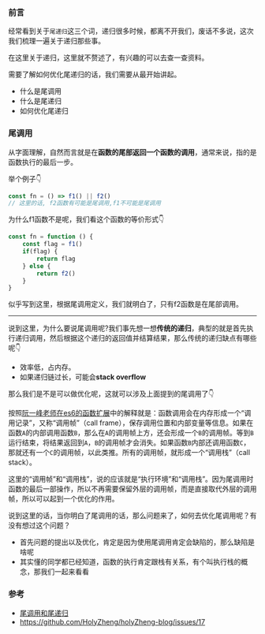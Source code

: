 ### 前言

经常看到关于`尾递归`这三个词，递归很多时候，都离不开我们，废话不多说，这次我们梳理一遍关于递归那些事。





在这里关于递归，这里就不赘述了，有兴趣的可以去查一查资料。



需要了解如何优化尾递归的话，我们需要从最开始讲起。

- 什么是尾调用
- 什么是尾递归
- 如何优化尾递归



### 尾调用

从字面理解，自然而言就是在**函数的尾部返回一个函数的调用**，通常来说，指的是函数执行的最后一步。

举个例子👇

```js
const fn = () => f1() || f2()
// 这里的话, f2函数有可能是尾调用,f1不可能是尾调用
```

为什么f1函数不是呢，我们看这个函数的等价形式👇

```js
const fn = function () {
    const flag = f1()
    if(flag) {
        return flag
    } else {
        return f2()
    }
}
```

似乎写到这里，根据尾调用定义，我们就明白了，只有f2函数是在尾部调用。



--------



说到这里，为什么要说尾调用呢?我们事先想一想**传统的递归**，典型的就是首先执行递归调用，然后根据这个递归的返回值并结算结果，那么传统的递归缺点有哪些呢👇

- 效率低，占内存。
- 如果递归链过长，可能会**stack overflow**



那么我们是不是可以做优化呢，这就可以涉及上面提到的尾调用了👇



按照[阮一峰老师在es6的函数扩展](http://es6.ruanyifeng.com/#docs/function)中的解释就是：函数调用会在内存形成一个“调用记录”，又称“调用帧”（call frame），保存调用位置和内部变量等信息。如果在函数`A`的内部调用函数`B`，那么在`A`的调用帧上方，还会形成一个`B`的调用帧。等到`B`运行结束，将结果返回到`A`，`B`的调用帧才会消失。如果函数`B`内部还调用函数`C`，那就还有一个`C`的调用帧，以此类推。所有的调用帧，就形成一个“调用栈”（call stack）。



这里的“调用帧”和“调用栈”，说的应该就是“执行环境”和“调用栈”。因为尾调用时函数的最后一部操作，所以不再需要保留外层的调用帧，而是直接取代外层的调用帧，所以可以起到一个优化的作用。





说到这里的话，当你明白了尾调用的话，那么问题来了，如何去优化尾调用呢？有没有想过这个问题？

- 首先问题的提出以及优化，肯定是因为使用尾调用肯定会缺陷的，那么缺陷是啥呢
- 其实懂的同学都已经知道，函数的执行肯定跟栈有关系，有个叫执行栈的概念，那我们一起来看看







### 参考

- [尾调用和尾递归](https://juejin.im/post/6844903590033621006)
- https://github.com/HolyZheng/holyZheng-blog/issues/17